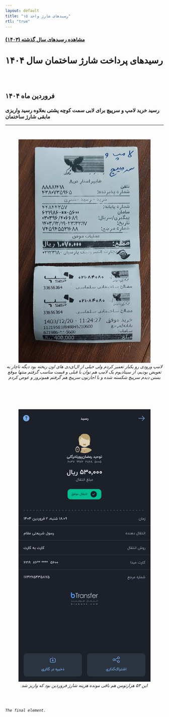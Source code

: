 ```yaml
---
layout: default
title: "رسیدهای شارژ واحد ۱۵"
rtl: "true"
---
```


### [مشاهده رسید‌های سال گذشته (۱۴۰۳)](./another-page.html)

# رسیدهای پرداخت‌ شارژ ساختمان سال ۱۴۰۴  

<br><br> 

## فروردین ماه ۱۴۰۴  

### رسید خرید لامپ و سرپیچ برای لابی سمت کوچه پشتی بعلاوه رسید واریزی مابقی شارژ ساختمان

---

<br>
<p align="center">
   <img src="./assets/images/pay/farvardin-1.jpg" alt="farvardin-1" width="420px"/>
   <br>
   <em> لامپ ورودی رو یکبار تعمیر کردم ولی خیلی از ال‌ای‌دی‌ های اون ریخته بود دیگه ناچار به تعویض بودیم، از سیتادیوم یک لامپ هم توان با قبلی و قیمت مناسب گرفتم منتها موقع بستن دیدم سرپیچ شکسته شده و با اجازتون سرپیچ هم گرفتم همونروز و عوض کردم </em>  

<br><br>  

<br>
<p align="center">
   <img src="./assets/images/pay/farvardin-2.jpg" alt="farvardin-2" width="420px"/>
   <br>
   <em> این ۵۳ هزارتومن هم باقی مونده هزینه شارژ فروردین بود که واریز شد <em>  
   
<br><br> 

```JS
The final element.
```
